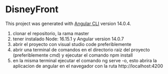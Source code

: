 # DisneyFront

This project was generated with [Angular CLI](https://github.com/angular/angular-cli) version 14.0.4.

1) clonar el repositorio, la rama master
2) tener instalado Node: 16.15.1 y Angular version 14.0.7
3) abrir el proyecto con visual studio code preferiblemente
4) abrir una terminal de comandos en el directorio raiz del proyecto (preferiblemente cmd) y ejecutar el comando npm install
5) en la misma terminal ejecutar el comando ng serve -o, esto abrira la aplicacion de angular en el navegador con la ruta http://localhost:4200
